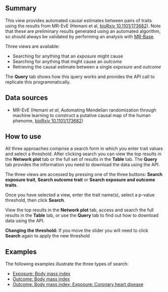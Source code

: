 ## Summary

This view provides automated causal estimates between pairs of traits using the results from MR-EvE (Hemani et al, [bioRxiv 10.1101/173682](https://doi.org/10.1101/173682)). Note that these are preliminary results generated using an automated algorithm, so should always be validated by performing an analysis with [MR-Base](https://www.mrbase.org).

Three views are available:

* Searching for anything that an *exposure* might cause
* Searching for anything that might cause an *outcome*
* Retrieving the causal estimate between a single *exposure* and *outcome*

The **Query** tab shows how this query works and provides the API call to replicate this programmatically.

## Data sources

* MR-EvE (Hemani *et al*, Automating Mendelian randomization through machine learning to construct a putative causal map of the human phenome, [bioRxiv 10.1101/173682](https://doi.org/10.1101/173682))

## How to use

All three approaches comprise a search form in which you enter trait values and select a threshold. After clicking search you can view the top results in the **Network plot** tab or the full set of results in the **Table** tab. The **Query** tab provides the information you need to download the data using the API.

The three views are accessed by pressing one of the three buttons:  **Search exposure trait**, **Search outcome trait** or **Search exposure and outcome traits**.

Once you have selected a view, enter the trait name(s), select a p-value threshold, then click **Search**.

View the top results in the **Network plot** tab, access and search the full results in the **Table** tab, or use the **Query** tab to find out how to download data using the API.

**Changing the threshold:** If you move the slider you will need to click **Search** again to apply the new threshold


## Examples

The following examples illustrate the three types of search:

- [Exposure: Body mass index](/mr-simple/?exposure-query=Body+mass+index)
- [Outcome: Body mass index](/mr-simple/?outcome-query=Body+mass+index)
- [Outcome: Body mass index; Exposure: Coronary heart disease](/mr-simple/?exposure-query=Body+mass+index&outcome-query=Coronary+heart+disease)
